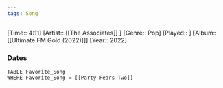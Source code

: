 ```yaml
---
tags: Song  
---
```

[Time:: 4:11]
[Artist:: [[The Associates]] ]
[Genre:: Pop]
[Played:: ]
[Album:: [[Ultimate FM Gold (2022)]]]
[Year:: 2022]
### Dates
````dataview
TABLE Favorite_Song
WHERE Favorite_Song = [[Party Fears Two]]
````